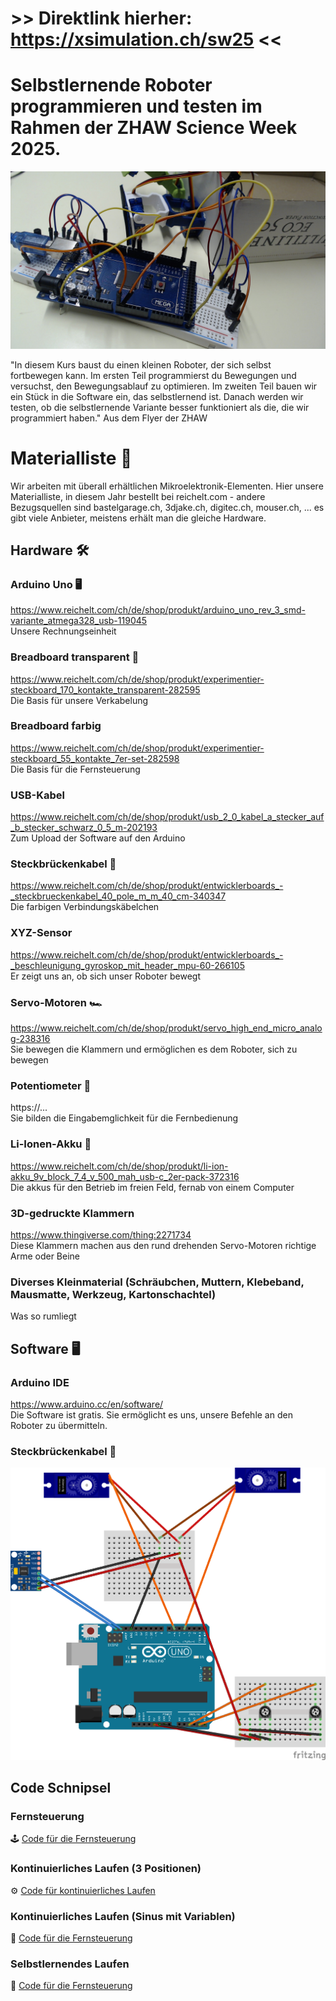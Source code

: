 # >> Direktlink hierher: https://xsimulation.ch/sw25 <<


# Selbstlernende Roboter programmieren und testen im Rahmen der ZHAW Science Week 2025.

![Hauptbild des Projekts](hauptfoto.jpg)

"In diesem Kurs baust du einen kleinen Roboter, der sich selbst fortbewegen kann. Im ersten Teil programmierst du Bewegungen und versuchst, den Bewegungsablauf zu optimieren. Im zweiten Teil bauen wir ein Stück in die Software ein, das selbstlernend ist. Danach werden wir testen, ob die selbstlernende Variante besser funktioniert als die, die wir programmiert haben." Aus dem Flyer der ZHAW

# Materialliste 🧰
Wir arbeiten mit überall erhältlichen Mikroelektronik-Elementen. Hier unsere Materialliste, in diesem Jahr bestellt bei reichelt.com - andere Bezugsquellen sind bastelgarage.ch, 3djake.ch, digitec.ch, mouser.ch, ... es gibt viele Anbieter, meistens erhält man die gleiche Hardware.

## Hardware 🛠️

### Arduino Uno 🖥️
https://www.reichelt.com/ch/de/shop/produkt/arduino_uno_rev_3_smd-variante_atmega328_usb-119045  
Unsere Rechnungseinheit

### Breadboard transparent 🍞
https://www.reichelt.com/ch/de/shop/produkt/experimentier-steckboard_170_kontakte_transparent-282595  
Die Basis für unsere Verkabelung

### Breadboard farbig
https://www.reichelt.com/ch/de/shop/produkt/experimentier-steckboard_55_kontakte_7er-set-282598  
Die Basis für die Fernsteuerung

### USB-Kabel
https://www.reichelt.com/ch/de/shop/produkt/usb_2_0_kabel_a_stecker_auf_b_stecker_schwarz_0_5_m-202193  
Zum Upload der Software auf den Arduino

### Steckbrückenkabel 🌈
https://www.reichelt.com/ch/de/shop/produkt/entwicklerboards_-_steckbrueckenkabel_40_pole_m_m_40_cm-340347  
Die farbigen Verbindungskäbelchen

### XYZ-Sensor
https://www.reichelt.com/ch/de/shop/produkt/entwicklerboards_-_beschleunigung_gyroskop_mit_header_mpu-60-266105  
Er zeigt uns an, ob sich unser Roboter bewegt

### Servo-Motoren 🏎️
https://www.reichelt.com/ch/de/shop/produkt/servo_high_end_micro_analog-238316  
Sie bewegen die Klammern und ermöglichen es dem Roboter, sich zu bewegen

### Potentiometer 🔄  
https://...  
Sie bilden die Eingabemglichkeit für die Fernbedienung

### Li-Ionen-Akku 🔋
https://www.reichelt.com/ch/de/shop/produkt/li-ion-akku_9v_block_7_4_v_500_mah_usb-c_2er-pack-372316  
Die akkus für den Betrieb im freien Feld, fernab von einem Computer

### 3D-gedruckte Klammern
https://www.thingiverse.com/thing:2271734  
Diese Klammern machen aus den rund drehenden Servo-Motoren richtige Arme oder Beine

### Diverses Kleinmaterial (Schräubchen, Muttern, Klebeband, Mausmatte, Werkzeug, Kartonschachtel)
Was so rumliegt

## Software 🖥️

### Arduino IDE
https://www.arduino.cc/en/software/  
Die Software ist gratis. Sie ermöglicht es uns, unsere Befehle an den Roboter zu übermitteln.

### Steckbrückenkabel 🧵
![Verbindungs-Schema](schema_fernbedienung.png)

## Code Schnipsel

### Fernsteuerung
🕹️ [Code für die Fernsteuerung](./fernsteuerung/fernsteuerung.ino)

### Kontinuierliches Laufen (3 Positionen)
⚙️ [Code für kontinuierliches Laufen](./kontinuierlich/kontinuierlich.ino)

### Kontinuierliches Laufen (Sinus mit Variablen)
🌊 [Code für die Fernsteuerung](./sinus/sinus.ino)

### Selbstlernendes Laufen
🤖 [Code für die Fernsteuerung](./selbstlernend/selbstlernend.ino)